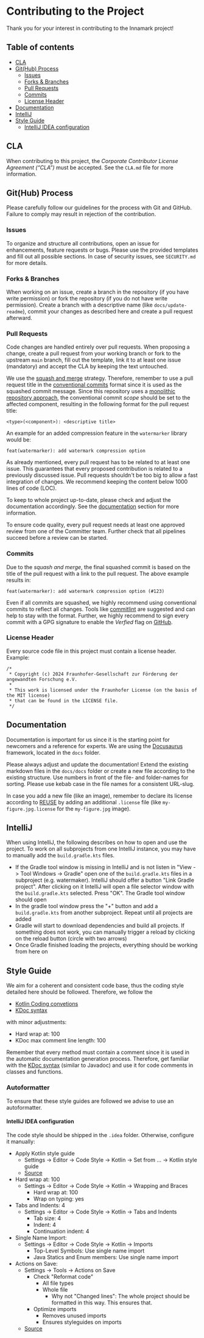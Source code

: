 # Contributing to the Project

Thank you for your interest in contributing to the Innamark project!

## Table of contents

* [CLA](#cla)
* [Git(Hub) Process](#github-process)
    * [Issues](#issues)
    * [Forks & Branches](#forks--branches)
    * [Pull Requests](#pull-requests)
    * [Commits](#commits)
    * [License Header](#license-header)
* [Documentation](#documentation)
* [IntelliJ](#intellij)
* [Style Guide](#style-guide)
    * [IntelliJ IDEA configuration](#intellij-idea-configuration)

## CLA

When contributing to this project, the _Corporate Contributor License Agreement (“CLA”)_ must be
accepted. See the `CLA.md` file for more information.

## Git(Hub) Process

Please carefully follow our guidelines for the process with Git and GitHub. Failure to comply 
may result in rejection of the contribution.

### Issues

To organize and structure all contributions, open an issue for enhancements, feature requests or
bugs. Please use the provided templates and fill out all possible sections. In case of security
issues, see `SECURITY.md` for more details.

### Forks & Branches

When working on an issue, create a branch in the repository (if you have write permission) or fork
the repository (if you do not have write permission). Create a branch with a descriptive name (like
`docs/update-readme`), commit your changes as described here and create a pull request afterward.

### Pull Requests

Code changes are handled entirely over pull requests. When proposing a change, create a pull
request from your working branch or fork to the upstream `main` branch, fill out the template, 
link it to at least one issue (mandatory) and accept the CLA by keeping the text untouched.

We use the
[squash and merge](https://docs.github.com/en/pull-requests/collaborating-with-pull-requests/incorporating-changes-from-a-pull-request/about-pull-request-merges#squash-and-merge-your-commits)
strategy. Therefore, remember to use a pull request title in the
[conventional commits](https://www.conventionalcommits.org/) format since it is used as the squashed
commit message. Since this repository uses a
[monolithic repository approach](https://en.wikipedia.org/wiki/Monorepo), the conventional
commit _scope_ should be set to the affected component, resulting in the following format for
the pull request title:

```
<type>(<component>): <descriptive title>
```

An example for an added compression feature in the `watermarker` library would be:

```
feat(watermarker): add watermark compression option
```

As already mentioned, every pull request has to be related to at least one issue. This guarantees
that every proposed contribution is related to a previously discussed issue. Pull requests
shouldn't be too big to allow a fast integration of changes. We recommend keeping the content
below 1000 lines of code (LOC).

To keep to whole project up-to-date, please check and adjust the documentation accordingly. See 
the [documentation](#documentation) section for more information.

To ensure code quality, every pull request needs at least one approved review from one of the
Committer team. Further check that all pipelines succeed before a review can be started.

### Commits

Due to the _squash and merge_, the final squashed commit is based on the title of the pull
request with a link to the pull request. The above example results in:
```
feat(watermarker): add watermark compression option (#123)
```
Even if all commits are squashed, we highly recommend using conventional commits to reflect all 
changes. Tools like [commitlint](https://github.com/conventional-changelog/commitlint) are 
suggested and can help to stay with the format. Further, we highly recommend to sign every commit 
with a GPG signature to enable the _Verfied_ flag on [GitHub](https://docs.github.com/en/authentication/managing-commit-signature-verification/displaying-verification-statuses-for-all-of-your-commits).

### License Header

Every source code file in this project must contain a license header. Example:

```
/*
 * Copyright (c) 2024 Fraunhofer-Gesellschaft zur Förderung der angewandten Forschung e.V.
 *
 * This work is licensed under the Fraunhofer License (on the basis of the MIT license)
 * that can be found in the LICENSE file.
 */
```

## Documentation

Documentation is important for us since it is the starting point for newcomers and a reference for
experts. We are using the [Docusaurus](https://github.com/facebook/docusaurus/) framework, 
located in the `docs` folder.

Please always adjust and update the documentation! Extend the existing markdown files in the 
`docs/docs` folder or create a new file according to the existing structure. Use numbers in 
front of the file- and folder-names for sorting. Please use kebab case in the file names for a 
consistent URL-slug.

In case you add a new file (like an image), remember to declare its license according to
[REUSE](https://reuse.software/) by adding an additional `.license` file (like
`my-figure.jpg.license` for the `my-figure.jpg` image).

## IntelliJ

When using IntelliJ, the following describes on how to open and use the project. To work on all
subprojects from one IntelliJ instance, you may have to manually add the `build.gradle.kts` files.

- If the Gradle tool window is missing in IntelliJ and is not listen in "View -> Tool Windows ->
  Gradle" open one of the `build.gradle.kts` files in a subproject (e.g. watermaker). IntelliJ
  should offer a button "Link Gradle project". After clicking on it IntelliJ will open a file
  selector window with the `build.gradle.kts` selected. Press "OK". The Gradle tool window should
  open
- In the gradle tool window press the "+" button and add a `build.gradle.kts` from another
  subproject. Repeat until all projects are added
- Gradle will start to download dependencies and build all projects. If something does not work, you
  can manually trigger a reload by clicking on the reload button (circle with two arrows)
- Once Gradle finished loading the projects, everything should be working from here on

## Style Guide

We aim for a coherent and consistent code base, thus the coding style detailed here should be
followed.
Therefore, we follow the

- [Kotlin Coding convetions](https://kotlinlang.org/docs/coding-conventions.html)
- [KDoc syntax](https://kotlinlang.org/docs/kotlin-doc.html)

with minor adjustments:

- Hard wrap at: 100
- KDoc max comment line length: 100

Remember that every method must contain a comment since it is used in the automatic 
documentation generation process. Therefore, get familiar with the
[KDoc syntax](https://kotlinlang.org/docs/kotlin-doc.html#kdoc-syntax) (similar to Javadoc) and 
use it for code comments in classes and functions.

### Autoformatter

To ensure that these style guides are followed we advise to use an autoformatter.

#### IntelliJ IDEA configuration

The code style should be shipped in the `.idea` folder. Otherwise, configure it manually:

- Apply Kotlin style guide
    - Settings -> Editor -> Code Style -> Kotlin -> Set from ... -> Kotlin style guide
    - [Source](https://kotlinlang.org/docs/coding-conventions.html)
- Hard wrap at: 100
    - Settings -> Editor -> Code Style -> Kotlin -> Wrapping and Braces
        - Hard wrap at: 100
        - Wrap on typing: yes
- Tabs and Indents: 4
    - Settings -> Editor -> Code Style -> Kotlin -> Tabs and Indents
        - Tab size: 4
        - Indent: 4
        - Continuation indent: 4
- Single Name Import:
    - Settings -> Editor -> Code Style -> Kotlin -> Imports
        - Top-Level Symbols: Use single name import
        - Java Statics and Enum members: Use single name import
- Actions on Save:
    - Settings -> Tools -> Actions on Save
        - Check "Reformat code"
            - All file types
            - Whole file
                - Why not "Changed lines": The whole project should be formatted in this way. This
                  ensures that.
        - Optimize imports
            - Removes unused imports
            - Ensures styleguides on imports
    - [Source](https://www.jetbrains.com/help/idea/reformat-and-rearrange-code.html#reformat-on-save)
